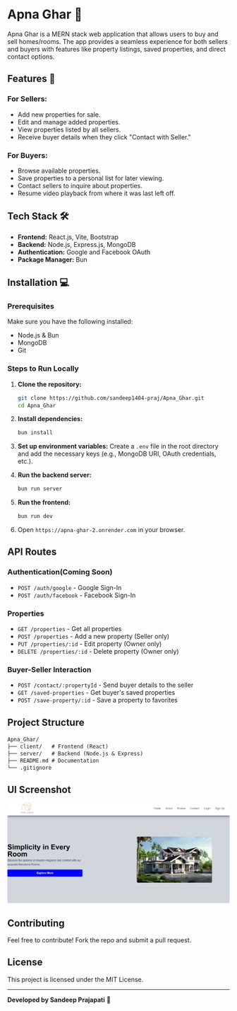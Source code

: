 # Apna Ghar 🏡

Apna Ghar is a MERN stack web application that allows users to buy and sell homes/rooms. The app provides a seamless experience for both sellers and buyers with features like property listings, saved properties, and direct contact options.

## Features 🚀

### For Sellers:
- Add new properties for sale.
- Edit and manage added properties.
- View properties listed by all sellers.
- Receive buyer details when they click "Contact with Seller."

### For Buyers:
- Browse available properties.
- Save properties to a personal list for later viewing.
- Contact sellers to inquire about properties.
- Resume video playback from where it was last left off.

## Tech Stack 🛠️
- **Frontend:** React.js, Vite, Bootstrap
- **Backend:** Node.js, Express.js, MongoDB
- **Authentication:** Google and Facebook OAuth
- **Package Manager:** Bun

## Installation 💻

### Prerequisites
Make sure you have the following installed:
- Node.js & Bun
- MongoDB
- Git

### Steps to Run Locally
1. **Clone the repository:**
   ```sh
   git clone https://github.com/sandeep1404-praj/Apna_Ghar.git
   cd Apna_Ghar
   ```

2. **Install dependencies:**
   ```sh
   bun install
   ```

3. **Set up environment variables:**
   Create a `.env` file in the root directory and add the necessary keys (e.g., MongoDB URI, OAuth credentials, etc.).

4. **Run the backend server:**
   ```sh
   bun run server
   ```

5. **Run the frontend:**
   ```sh
   bun run dev
   ```

6. Open `https://apna-ghar-2.onrender.com` in your browser.

## API Routes

### Authentication(Coming Soon)
- `POST /auth/google` - Google Sign-In
- `POST /auth/facebook` - Facebook Sign-In

### Properties
- `GET /properties` - Get all properties
- `POST /properties` - Add a new property (Seller only)
- `PUT /properties/:id` - Edit property (Owner only)
- `DELETE /properties/:id` - Delete property (Owner only)

### Buyer-Seller Interaction
- `POST /contact/:propertyId` - Send buyer details to the seller
- `GET /saved-properties` - Get buyer's saved properties
- `POST /save-property/:id` - Save a property to favorites

## Project Structure
```
Apna_Ghar/
├── client/   # Frontend (React)
├── server/   # Backend (Node.js & Express)
├── README.md # Documentation
└── .gitignore
```

## UI Screenshot
![Apna Ghar UI](https://github.com/sandeep1404-praj/Apna_Ghar/blob/main/Screenshot%202025-02-19%20230013.png)

## Contributing
Feel free to contribute! Fork the repo and submit a pull request.

## License
This project is licensed under the MIT License.

---
**Developed by Sandeep Prajapati** 🚀
